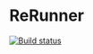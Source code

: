 # ReRunner

[![Build status](https://ci.appveyor.com/api/projects/status/m0ktt539smokk5sy?svg=true)](https://ci.appveyor.com/project/PiotrOwsiak/rerunner)
